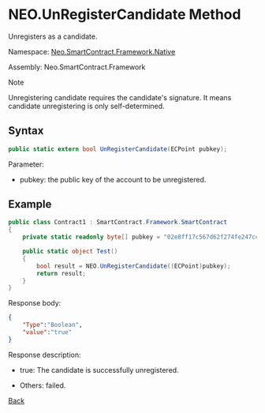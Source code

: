 # NEO.UnRegisterCandidate Method

Unregisters as a candidate.

Namespace: [Neo.SmartContract.Framework.Native](../../Neo.SmartContract.Framework.Native.md)

Assembly: Neo.SmartContract.Framework

> [!Note]
>
> Unregistering candidate requires the candidate's signature. It means candidate unregistering is only self-determined. 

## Syntax

```c#
public static extern bool UnRegisterCandidate(ECPoint pubkey);
```

Parameter:

- pubkey: the public key of the account to be unregistered.

## Example

```c#
public class Contract1 : SmartContract.Framework.SmartContract
{
    private static readonly byte[] pubkey = "02e8ff17c567d62f274fe247cc884a2a6cd3b8fd0d779a8c5856289a560accacb4".HexToBytes();

    public static object Test()
    {
        bool result = NEO.UnRegisterCandidate((ECPoint)pubkey);
        return result;
    }
}
```

Response body:

```json
{
	"Type":"Boolean",
	"value":"true"
}
```

Response description:

- true: The candidate is successfully unregistered.

- Others: failed.

[Back](../Neo.md)
